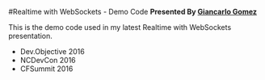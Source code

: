 #Realtime with WebSockets - Demo Code
__Presented By [Giancarlo Gomez](https://github.com/GiancarloGomez)__

This is the demo code used in my latest Realtime with WebSockets presentation.

* Dev.Objective 2016
* NCDevCon 2016
* CFSummit 2016
